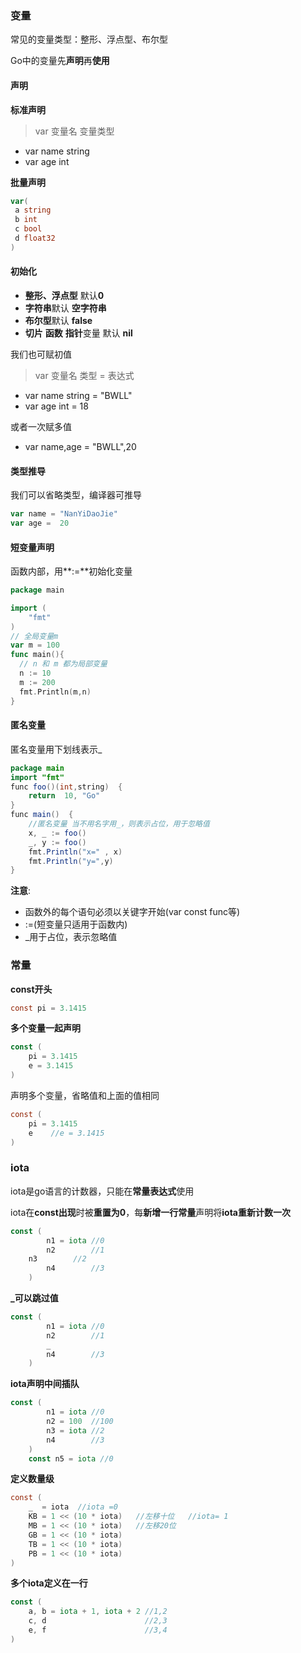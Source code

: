### 变量

常见的变量类型：整形、浮点型、布尔型

Go中的变量先**声明**再**使用**

#### 声明

**标准声明**

> var 变量名  变量类型

- var name string
- var age int

**批量声明**

~~~go
var(
 a string
 b int
 c bool
 d float32 
)
~~~

#### 初始化

- **整形、浮点型** 默认**0**
- **字符串**默认 **空字符串**
- **布尔型**默认 **false**
- **切片** **函数** **指针**变量 默认 **nil**

我们也可赋初值

> var 变量名 类型 = 表达式

- var name string = "BWLL"
- var age int = 18

或者一次赋多值

- var name,age = "BWLL",20

#### 类型推导

我们可以省略类型，编译器可推导

~~~go
var name = "NanYiDaoJie"
var age =  20
~~~

#### 短变量声明

函数内部，用**:=**初始化变量

~~~go
package main

import (
	"fmt"
)
// 全局变量m
var m = 100
func main(){
  // n 和 m 都为局部变量
  n := 10
  m := 200
  fmt.Println(m,n)
}
~~~

#### 匿名变量

匿名变量用下划线表示_

~~~java
package main
import "fmt"
func foo()(int,string)  {
	return  10, "Go"
}
func main()  {
	//匿名变量 当不用名字用_，则表示占位，用于忽略值
	x, _ := foo()
	_, y := foo()
	fmt.Println("x=" , x)
	fmt.Println("y=",y)
}
~~~

**注意**:

- 函数外的每个语句必须以关键字开始(var const func等)
- :=(短变量只适用于函数内)
- _用于占位，表示忽略值

### 常量

**const开头**

~~~java
const pi = 3.1415
~~~

**多个变量一起声明**

~~~go
const (
	pi = 3.1415
	e = 3.1415
)
~~~

声明多个变量，省略值和上面的值相同

~~~java
const (
	pi = 3.1415
	e    //e = 3.1415
)
~~~

### iota

iota是go语言的计数器，只能在**常量表达式**使用

iota在**const出现**时被**重置为0**，每**新增一行常量**声明将**iota重新计数一次**

~~~go
const (
		n1 = iota //0
		n2        //1
   	n3        //2
		n4        //3
	)
~~~

**_可以跳过值**

~~~go
const (
		n1 = iota //0
		n2        //1
		_
		n4        //3
	)
~~~

**iota声明中间插队**

~~~go
const (
		n1 = iota //0
		n2 = 100  //100
		n3 = iota //2
		n4        //3
	)
	const n5 = iota //0
~~~

**定义数量级**

~~~java
const (
	_  = iota  //iota =0
	KB = 1 << (10 * iota)   //左移十位   //iota= 1
	MB = 1 << (10 * iota)   //左移20位
	GB = 1 << (10 * iota)
	TB = 1 << (10 * iota)
	PB = 1 << (10 * iota)
)
~~~

**多个iota定义在一行**

~~~go
const (
	a, b = iota + 1, iota + 2 //1,2
	c, d                      //2,3
	e, f                      //3,4
)
~~~

